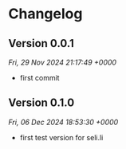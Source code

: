 # Changelog



## Version 0.0.1
*Fri, 29 Nov 2024 21:17:49 +0000*
- first commit


## Version 0.1.0
*Fri, 06 Dec 2024 18:53:30 +0000*
- first test version for seli.li
